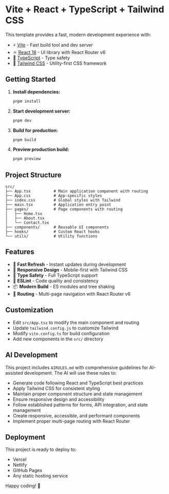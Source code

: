 # Vite + React + TypeScript + Tailwind CSS

This template provides a fast, modern development experience with:

- ⚡️ [Vite](https://vitejs.dev/) - Fast build tool and dev server
- ⚛️ [React 18](https://reactjs.org/) - UI library with React Router v6
- 🔷 [TypeScript](https://www.typescriptlang.org/) - Type safety
- 🎨 [Tailwind CSS](https://tailwindcss.com/) - Utility-first CSS framework

## Getting Started

1. **Install dependencies:**
   ```bash
   pnpm install
   ```

2. **Start development server:**
   ```bash
   pnpm dev
   ```

3. **Build for production:**
   ```bash
   pnpm build
   ```

4. **Preview production build:**
   ```bash
   pnpm preview
   ```

## Project Structure

```
src/
├── App.tsx          # Main application component with routing
├── App.css          # App-specific styles
├── index.css        # Global styles with Tailwind
├── main.tsx         # Application entry point
├── pages/           # Page components with routing
│   ├── Home.tsx
│   ├── About.tsx
│   └── Contact.tsx
├── components/      # Reusable UI components
├── hooks/           # Custom React hooks
└── utils/           # Utility functions
```

## Features

- 🚀 **Fast Refresh** - Instant updates during development
- 📱 **Responsive Design** - Mobile-first with Tailwind CSS
- 🎯 **Type Safety** - Full TypeScript support
- 🔧 **ESLint** - Code quality and consistency
- 📦 **Modern Build** - ES modules and tree shaking
- 🔄 **Routing** - Multi-page navigation with React Router v6

## Customization

- Edit `src/App.tsx` to modify the main component and routing
- Update `tailwind.config.js` to customize Tailwind
- Modify `vite.config.ts` for build configuration
- Add new components in the `src/` directory

## AI Development

This project includes `AIRULES.md` with comprehensive guidelines for AI-assisted development. The AI will use these rules to:

- Generate code following React and TypeScript best practices
- Apply Tailwind CSS for consistent styling
- Maintain proper component structure and state management
- Ensure responsive design and accessibility
- Follow established patterns for forms, API integration, and state management
- Create responsive, accessible, and performant components
- Implement proper multi-page routing with React Router

## Deployment

This project is ready to deploy to:
- Vercel
- Netlify
- GitHub Pages
- Any static hosting service

Happy coding! 🎉